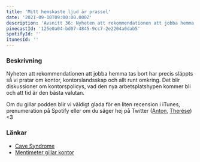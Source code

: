 ```yaml
---
title: 'Mitt hemskaste ljud är prassel'
date: '2021-09-10T09:00:00.000Z'
description: 'Avsnitt 36: Nyheten att rekommendationen att jobba hemma tas bort har precis släppts så vi pratar om kontor, kontorslandsskap och allt runt omkring.'
pinecastId: '125e0a04-bd07-4845-9cc7-2e2204a0dab5'
spotifyId: ''
itunesId: ''
---
```


### Beskrivning

Nyheten att rekommendationen att jobba hemma tas bort har precis släppts så vi pratar om kontor, kontorslandsskap och allt runt omkring. Det blir diskussioner om kontorspolicys, vad den nya arbetsplatshypen kommer bli och att tid är den bästa valutan.

Om du gillar podden blir vi väldigt glada för en liten recension i iTunes, prenumeration på Spotify eller om du säger hej på Twitter ([Anton](https://twitter.com/Awnton), [Therése](https://twitter.com/tkomstadius)) <3

### Länkar

- [Cave Syndrome](https://www.scientificamerican.com/article/cave-syndrome-keeps-the-vaccinated-in-social-isolation1/)
- [Mentimeter gillar kontor](https://www.linkedin.com/posts/annagullstrand_breakit-live-daniel-ek-vill-köpa-arsenal-activity-6793839759102885888-vvvN)
